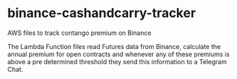 # binance-cashandcarry-tracker
AWS files to track contango premium on Binance

The Lambda Function files read Futures data from Binance, calculate the annual premium for open contracts and whenever any of these  premiums is above a pre determined threshold they send this information to a Telegram Chat. 
